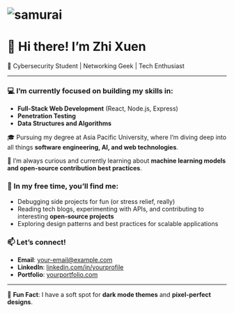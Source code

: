 # ![samurai](https://github.com/user-attachments/assets/28a65b83-b001-4f2f-8bf3-5ca6e9c4fa36)
# 👋 Hi there! I’m Zhi Xuen

🚀 Cybersecurity Student | Networking Geek | Tech Enthusiast

---

### 💻 I’m currently focused on building my skills in:
- **Full-Stack Web Development** (React, Node.js, Express)
- **Penetration Testing** 
- **Data Structures and Algorithms** 

🎓 Pursuing my degree at Asia Pacific University, where I’m diving deep into all things **software engineering, AI, and web technologies**.

🌱 I’m always curious and currently learning about **machine learning models and open-source contribution best practices**.

### 🔭 In my free time, you’ll find me:
- Debugging side projects for fun (or stress relief, really)
- Reading tech blogs, experimenting with APIs, and contributing to interesting **open-source projects**
- Exploring design patterns and best practices for scalable applications

### 📫 Let’s connect!  
- **Email**: [your-email@example.com](mailto:your-email@example.com)  
- **LinkedIn**: [linkedin.com/in/yourprofile](https://linkedin.com/in/yourprofile)  
- **Portfolio**: [yourportfolio.com](https://yourportfolio.com)  

---

🌟 **Fun Fact**: I have a soft spot for **dark mode themes** and **pixel-perfect designs**.


